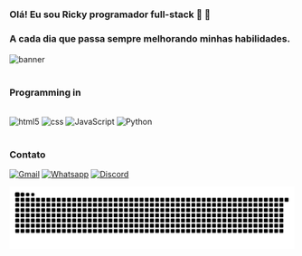 ### Olá! Eu sou Ricky programador full-stack 🧑 👋


### A cada dia que passa sempre melhorando minhas habilidades.


<div> <img align="center" alt="banner" src="https://camo.githubusercontent.com/5dc6ee33381917e41fc9c4951799268998f11a9b864399bf79a0842e4f9b194d/68747470733a2f2f692e696d6775722e636f6d2f315a76566b44632e676966"></div></br>

### Programming in

<div style="display: inline_block"><br/>
   <img alt="html5" src="https://img.shields.io/badge/HTML5-E34F26?style=for-the-badge&logo=html5&logoColor=white">
   <img  alt="css" src="https://img.shields.io/badge/CSS3-1572B6?style=for-the-badge&logo=css3&logoColor=white">
   <img alt="JavaScript" src="https://img.shields.io/badge/JavaScript-323330?style=for-the-badge&logo=javascript&logoColor=F7DF1E">
   <img alt="Python" src="https://img.shields.io/badge/Python-%20?style=for-the-badge&logo=javascript&logoColor=white">
  </div></br>

### Contato

[![Gmail](https://img.shields.io/badge/Gmail-D14836?style=for-the-badge&logo=gmail&logoColor=white)](contato.henriqueclum@gmail.com)
[![Whatsapp](https://img.shields.io/badge/WhatsApp-25D366?style=for-the-badge&logo=whatsapp&logoColor=white)](31999072739)
[![Discord](https://img.shields.io/badge/Discord-20-%23?style=for-the-badge&logo=Discord&logoColor=#7289da)](SKリ#0001)

<div> <img align="center" alt="subbanner" src="https://raw.githubusercontent.com/Ricmaloy/Ricmaloy/866aca2738b0e00826158fedd4770285f70c8064/github-contribution-grid-snake.svg"></div>

